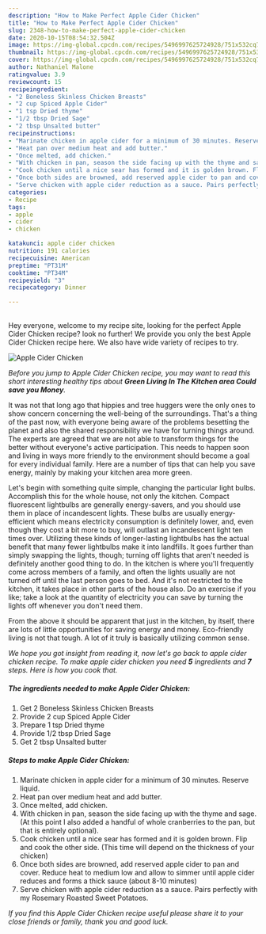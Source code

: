 ```yaml
---
description: "How to Make Perfect Apple Cider Chicken"
title: "How to Make Perfect Apple Cider Chicken"
slug: 2348-how-to-make-perfect-apple-cider-chicken
date: 2020-10-15T08:54:32.504Z
image: https://img-global.cpcdn.com/recipes/5496997625724928/751x532cq70/apple-cider-chicken-recipe-main-photo.jpg
thumbnail: https://img-global.cpcdn.com/recipes/5496997625724928/751x532cq70/apple-cider-chicken-recipe-main-photo.jpg
cover: https://img-global.cpcdn.com/recipes/5496997625724928/751x532cq70/apple-cider-chicken-recipe-main-photo.jpg
author: Nathaniel Malone
ratingvalue: 3.9
reviewcount: 15
recipeingredient:
- "2 Boneless Skinless Chicken Breasts"
- "2 cup Spiced Apple Cider"
- "1 tsp Dried thyme"
- "1/2 tbsp Dried Sage"
- "2 tbsp Unsalted butter"
recipeinstructions:
- "Marinate chicken in apple cider for a minimum of 30 minutes. Reserve liquid."
- "Heat pan over medium heat and add butter."
- "Once melted, add chicken."
- "With chicken in pan, season the side facing up with the thyme and sage. (At this point I also added a handful of whole cranberries to the pan, but that is entirely optional)."
- "Cook chicken until a nice sear has formed and it is golden brown. Flip and cook the other side. (This time will depend on the thickness of your chicken)"
- "Once both sides are browned, add reserved apple cider to pan and cover. Reduce heat to medium low and allow to simmer until apple cider   reduces and forms a thick sauce (about 8-10 minutes)"
- "Serve chicken with apple cider reduction as a sauce. Pairs perfectly with my Rosemary Roasted Sweet Potatoes."
categories:
- Recipe
tags:
- apple
- cider
- chicken

katakunci: apple cider chicken 
nutrition: 191 calories
recipecuisine: American
preptime: "PT31M"
cooktime: "PT34M"
recipeyield: "3"
recipecategory: Dinner

---
```

<br>
Hey everyone, welcome to my recipe site, looking for the perfect Apple Cider Chicken recipe? look no further! We provide you only the best Apple Cider Chicken recipe here. We also have wide variety of recipes to try.
<br>


![Apple Cider Chicken](https://img-global.cpcdn.com/recipes/5496997625724928/751x532cq70/apple-cider-chicken-recipe-main-photo.jpg)

<i>Before you jump to Apple Cider Chicken recipe, you may want to read this short interesting healthy tips about 
<strong>Green Living In The Kitchen area Could save you Money</strong>.</i>
</br>

It was not that long ago that hippies and tree huggers were the only ones to show concern concerning the well-being of the surroundings. That's a thing of the past now, with everyone being aware of the problems besetting the planet and also the shared responsibility we have for turning things around. The experts are agreed that we are not able to transform things for the better without everyone's active participation. This needs to happen soon and living in ways more friendly to the environment should become a goal for every individual family. Here are a number of tips that can help you save energy, mainly by making your kitchen area more green.

Let's begin with something quite simple, changing the particular light bulbs. Accomplish this for the whole house, not only the kitchen. Compact fluorescent lightbulbs are generally energy-savers, and you should use them in place of incandescent lights. These bulbs are usually energy-efficient which means electricity consumption is definitely lower, and, even though they cost a bit more to buy, will outlast an incandescent light ten times over. Utilizing these kinds of longer-lasting lightbulbs has the actual benefit that many fewer lightbulbs make it into landfills. It goes further than simply swapping the lights, though; turning off lights that aren't needed is definitely another good thing to do. In the kitchen is where you'll frequently come across members of a family, and often the lights usually are not turned off until the last person goes to bed. And it's not restricted to the kitchen, it takes place in other parts of the house also. Do an exercise if you like; take a look at the quantity of electricity you can save by turning the lights off whenever you don't need them.

From the above it should be apparent that just in the kitchen, by itself, there are lots of little opportunities for saving energy and money. Eco-friendly living is not that tough. A lot of it truly is basically utilizing common sense.


<i>We hope you got insight from reading it, now let's go back to apple cider chicken recipe. To make apple cider chicken you need <strong>5</strong> ingredients and <strong>7</strong> steps. Here is how you cook that.
</i>

##### The ingredients needed to make Apple Cider Chicken:

1. Get 2 Boneless Skinless Chicken Breasts
1. Provide 2 cup Spiced Apple Cider
1. Prepare 1 tsp Dried thyme
1. Provide 1/2 tbsp Dried Sage
1. Get 2 tbsp Unsalted butter


##### Steps to make Apple Cider Chicken:

1. Marinate chicken in apple cider for a minimum of 30 minutes. Reserve liquid.
1. Heat pan over medium heat and add butter.
1. Once melted, add chicken.
1. With chicken in pan, season the side facing up with the thyme and sage. (At this point I also added a handful of whole cranberries to the pan, but that is entirely optional).
1. Cook chicken until a nice sear has formed and it is golden brown. Flip and cook the other side. (This time will depend on the thickness of your chicken)
1. Once both sides are browned, add reserved apple cider to pan and cover. Reduce heat to medium low and allow to simmer until apple cider   reduces and forms a thick sauce (about 8-10 minutes)
1. Serve chicken with apple cider reduction as a sauce. Pairs perfectly with my Rosemary Roasted Sweet Potatoes.


<i>If you find this Apple Cider Chicken recipe useful please share it to your close friends or family, thank you and good luck.</i>

